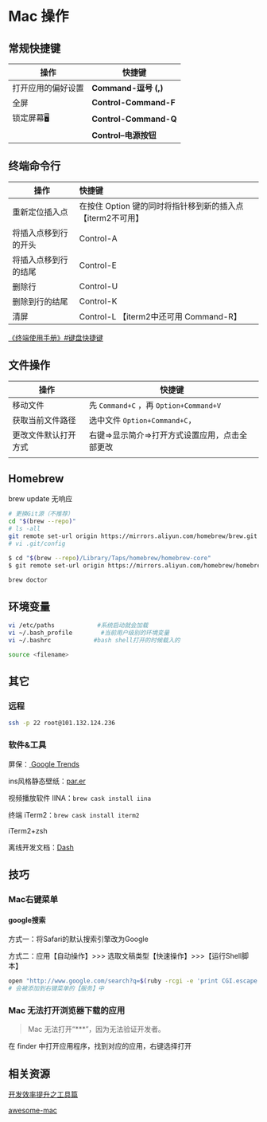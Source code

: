 # Mac 操作

## 常规快捷键

| 操作        | 快捷键                   |
| --------- | --------------------- |
| 打开应用的偏好设置 | **Command-逗号 (,)**    |
| 全屏        | **Control-Command-F** |
| 锁定屏幕🖥    | **Control-Command-Q** |
|           | **Control–电源按钮**      |

## 终端命令行

| 操作         | 快捷键                                  |
| ---------- |:------------------------------------ |
| 重新定位插入点    | 在按住 Option 键的同时将指针移到新的插入点【iterm2不可用】 |
| 将插入点移到行的开头 | Control-A                            |
| 将插入点移到行的结尾 | Control-E                            |
| 删除行        | Control-U                            |
| 删除到行的结尾    | Control-K                            |
| 清屏         | Control-L 【iterm2中还可用 Command-R】     |

[《终端使用手册》#键盘快捷键](https://support.apple.com/zh-cn/guide/terminal/welcome/mac)

## 文件操作

| 操作         | 快捷键                                 |
| ---------- | ----------------------------------- |
| 移动文件       | 先 `Command+C` ，再 `Option+Command+V` |
| 获取当前文件路径   | 选中文件 `Option+Command+C`，            |
| 更改文件默认打开方式 | 右键=>显示简介=>打开方式设置应用，点击全部更改           |
|            |                                     |

## Homebrew

brew update 无响应

```sh
# 更换Git源（不推荐）
cd "$(brew --repo)"
# ls -all
git remote set-url origin https://mirrors.aliyun.com/homebrew/brew.git
# vi .git/config

$ cd "$(brew --repo)/Library/Taps/homebrew/homebrew-core"
$ git remote set-url origin https://mirrors.aliyun.com/homebrew/homebrew-core.git
```

```sh
brew doctor
```

## 环境变量

```sh
vi /etc/paths            #系统启动就会加载
vi ~/.bash_profile        #当前用户级别的环境变量
vi ~/.bashrc            #bash shell打开的时候载入的

source <filename>
```

## 其它

### 远程

```sh
ssh -p 22 root@101.132.124.236 
```

### 软件&工具

屏保：[ Google Trends](https://trends.google.com/trends/hottrends/visualize?nrow=5&ncol=5)

ins风格静态壁纸：[par.er](http://paper.meiyuan.in/)

视频播放软件 IINA：`brew cask install iina`

终端 iTerm2：`brew cask install iterm2`

iTerm2+zsh

离线开发文档：[Dash](https://kapeli.com/dash)

## 技巧

### Mac右键菜单

#### google搜索

方式一：将Safari的默认搜索引擎改为Google

方式二：应用【自动操作】>>> 选取文稿类型【快速操作】>>>【运行Shell脚本】

```sh
open "http://www.google.com/search?q=$(ruby -rcgi -e 'print CGI.escape $<.read.chomp')"
# 会被添加到右键菜单的【服务】中
```

### Mac 无法打开浏览器下载的应用

> Mac 无法打开“***”，因为无法验证开发者。

在 finder 中打开应用程序，找到对应的应用，右键选择打开

## 相关资源

[开发效率提升之工具篇](https://github.com/Louiszhai/tool)

[awesome-mac](https://github.com/jaywcjlove/awesome-mac)
